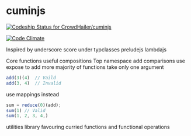 cuminjs
=======

[ ![Codeship Status for CrowdHailer/cuminjs](https://www.codeship.io/projects/066c6740-c0ac-0131-b9f7-220fd2f34c97/status?branch=master)](https://www.codeship.io/projects/21479)


[![Code Climate](https://codeclimate.com/github/CrowdHailer/cuminjs.png)](https://codeclimate.com/github/CrowdHailer/cuminjs)

Inspired by
underscore
score under
typclasses
preludejs
lambdajs

Core functions
useful compositions
Top namespace add comparisons
use expose to add more
majority of functions take only one argument

```js
add(3)(4)  // Vaild
add(3, 4)  // Invalid
```

use mappings instead

```js
sum = reduce(0)(add);
sum(1) // Valid
sum(1, 2, 3, 4,)
```


utilities library favouring curried functions and functional operations
